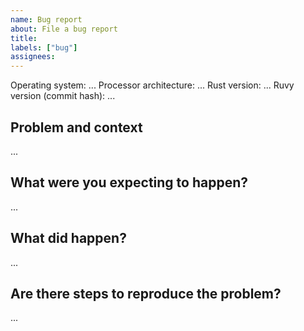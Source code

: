 ```yaml
---
name: Bug report
about: File a bug report
title:
labels: ["bug"]
assignees:
---
```


Operating system: ...
Processor architecture: ...
Rust version: ...
Ruvy version (commit hash): ...

## Problem and context

...

## What were you expecting to happen?

...

## What did happen?

...

## Are there steps to reproduce the problem?

...
